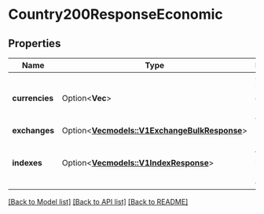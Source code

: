 # Country200ResponseEconomic

## Properties

Name | Type | Description | Notes
------------ | ------------- | ------------- | -------------
**currencies** | Option<**Vec<String>**> | Currencies is the list of currencies used in the country. | [optional]
**exchanges** | Option<[**Vec<models::V1ExchangeBulkResponse>**](v1ExchangeBulkResponse.md)> |  | [optional]
**indexes** | Option<[**Vec<models::V1IndexResponse>**](v1IndexResponse.md)> | Indexes is the list of indexes used in the country. | [optional]

[[Back to Model list]](../README.md#documentation-for-models) [[Back to API list]](../README.md#documentation-for-api-endpoints) [[Back to README]](../README.md)


